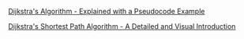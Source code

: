 
[Dijkstra's Algorithm - Explained with a Pseudocode Example](https://www.freecodecamp.org/news/dijkstras-algorithm-explained-with-a-pseudocode-example)

[Dijkstra's Shortest Path Algorithm - A Detailed and Visual Introduction](https://www.freecodecamp.org/news/dijkstras-shortest-path-algorithm-visual-introduction)
